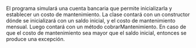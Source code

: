 El programa simulará una cuenta bancaria que permite inicializarla y establecer un costo de mantenimiento. 
La clase contará con un constructor dónde se inicializará con un saldo inicial, y el costo de mantenimiento mensual. 
Luego contará con un método cobrarMantenimiento. En caso de que el costo de mantenimiento sea mayor que el saldo inicial, entonces se produce una excepción.